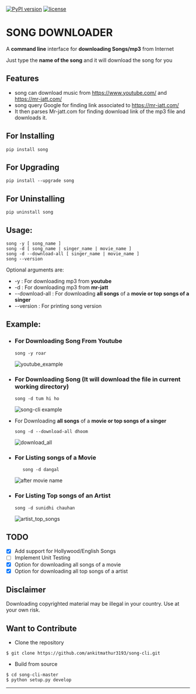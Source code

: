 [![PyPI version](https://badge.fury.io/py/song.svg)](https://badge.fury.io/py/song)
[![license](https://img.shields.io/github/license/mashape/apistatus.svg)](https://github.com/ankitmathur3193/song-cli/blob/master/LICENSE)
# SONG DOWNLOADER #
A **command line** interface for **downloading Songs/mp3** from Internet

Just type the **name of the song** and it will download the song for you

## Features ##
* song can download music from https://www.youtube.com/ and https://mr-jatt.com/
* song query Google for finding link associated to https://mr-jatt.com/
* It then parses Mr-jatt.com for finding download link of the mp3 file and downloads it.
## For Installing ##
```
pip install song
```
## For Upgrading ##
```
pip install --upgrade song
```
## For Uninstalling ##
```
pip uninstall song
```
## Usage: ##
```
song -y [ song_name ]
song -d [ song_name | singer_name | movie_name ]
song -d --download-all [ singer_name | movie_name ]
song --version
```
Optional arguments are:
* -y : For downloading mp3 from **youtube**
* -d : For downloading mp3 from **mr-jatt**
* --download-all : For downloading **all songs** of a **movie or top songs of a singer**
* --version : For printing song version

## Example: ##
* ### For Downloading Song From Youtube ###
    ```
    song -y roar
    ```
   
     ![youtube_example](https://cloud.githubusercontent.com/assets/15183662/26529632/28499f54-43e1-11e7-87a6-f4c0c3e2fd0b.png)
       
* ### For Downloading Song (It will download the file in current working directory) ###
    ```
    song -d tum hi ho
    ```
    
    ![song-cli example](https://cloud.githubusercontent.com/assets/15183662/26523026/cdc7d2e6-432a-11e7-941b-76fa9c465093.png)

* For Downloading **all songs** of a **movie or top songs of a singer**
    ```
    song -d --download-all dhoom  
   ```

    ![download_all](https://cloud.githubusercontent.com/assets/15183662/26556972/929c1c12-44bb-11e7-8fbc-48b389de7a82.png)

* ### For Listing songs of a Movie 
  ```
     song -d dangal
  ```
  
    ![after movie name](https://cloud.githubusercontent.com/assets/15183662/26523019/b009e7b2-432a-11e7-8241-919f95c993bf.png)
  
 
 * ### For Listing Top songs of an Artist ###
    ```
    song -d sunidhi chauhan     
    ```
 
    ![artist_top_songs](https://cloud.githubusercontent.com/assets/15183662/26523023/c1a272dc-432a-11e7-85e7-1757a40da341.png)
 
## TODO ##
- [X] Add support for Hollywood/English Songs
- [ ] Implement Unit Testing
- [X] Option for downloading all songs of a movie
- [X] Option for downloading all top songs of a artist

## Disclaimer ##

Downloading copyrighted material may be illegal in your country. Use at your own risk.

## Want to Contribute ##
- Clone the repository

```
$ git clone https://github.com/ankitmathur3193/song-cli.git
```
  
 - Build from source
 
```
$ cd song-cli-master
$ python setup.py develop
``` 

 
 



----------------------------------------------------



